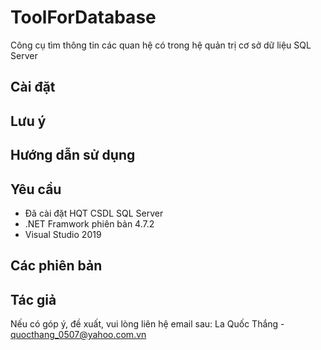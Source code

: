 # ToolForDatabase

Công cụ tìm thông tin các quan hệ có trong hệ quản trị cơ sở dữ liệu SQL Server

## Cài đặt

## Lưu ý

## Hướng dẫn sử dụng

## Yêu cầu

* Đã cài đặt HQT CSDL SQL Server
* .NET Framwork phiên bản 4.7.2
* Visual Studio 2019

## Các phiên bản

## Tác giả

Nếu có góp ý, đề xuất, vui lòng liên hệ email sau:
La Quốc Thắng - quocthang_0507@yahoo.com.vn